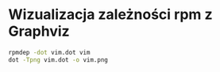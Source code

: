 Wizualizacja zależności rpm z Graphviz
======================================

``` bash
rpmdep -dot vim.dot vim
dot -Tpng vim.dot -o vim.png
```
